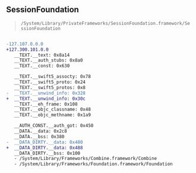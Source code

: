 ## SessionFoundation

> `/System/Library/PrivateFrameworks/SessionFoundation.framework/SessionFoundation`

```diff

-127.107.0.0.0
+127.300.101.0.0
   __TEXT.__text: 0x8a14
   __TEXT.__auth_stubs: 0x8a0
   __TEXT.__const: 0x630

   __TEXT.__swift5_assocty: 0x78
   __TEXT.__swift5_proto: 0x24
   __TEXT.__swift5_protos: 0x8
-  __TEXT.__unwind_info: 0x328
+  __TEXT.__unwind_info: 0x30c
   __TEXT.__eh_frame: 0x108
   __TEXT.__objc_classname: 0x48
   __TEXT.__objc_methname: 0x1a9

   __AUTH_CONST.__auth_got: 0x450
   __DATA.__data: 0x2c8
   __DATA.__bss: 0x380
-  __DATA_DIRTY.__data: 0x480
+  __DATA_DIRTY.__data: 0x488
   __DATA_DIRTY.__bss: 0x100
   - /System/Library/Frameworks/Combine.framework/Combine
   - /System/Library/Frameworks/Foundation.framework/Foundation

```
